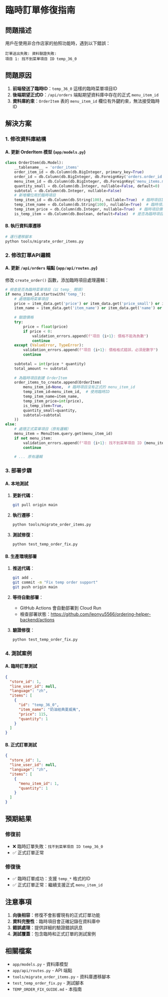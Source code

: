 # 臨時訂單修復指南

## 問題描述

用戶在使用非合作店家的拍照功能時，遇到以下錯誤：

```
訂單送出失敗: 資料驗證失敗:
項目 1: 找不到菜單項目 ID temp_36_0
```

## 問題原因

1. **前端發送了臨時ID**：`temp_36_0` 這樣的臨時菜單項目ID
2. **後端期望正式ID**：`/api/orders` 端點期望資料庫中存在的正式 `menu_item_id`
3. **資料庫約束**：`OrderItem` 表的 `menu_item_id` 欄位有外鍵約束，無法接受臨時ID

## 解決方案

### 1. 修改資料庫結構

#### A. 更新 OrderItem 模型 (`app/models.py`)

```python
class OrderItem(db.Model):
    __tablename__ = 'order_items'
    order_item_id = db.Column(db.BigInteger, primary_key=True)
    order_id = db.Column(db.BigInteger, db.ForeignKey('orders.order_id'), nullable=False)
    menu_item_id = db.Column(db.BigInteger, db.ForeignKey('menu_items.menu_item_id'), nullable=True)  # 改為可空
    quantity_small = db.Column(db.Integer, nullable=False, default=0)
    subtotal = db.Column(db.Integer, nullable=False)
    # 新增欄位用於臨時項目
    temp_item_id = db.Column(db.String(100), nullable=True)  # 臨時項目ID
    temp_item_name = db.Column(db.String(100), nullable=True)  # 臨時項目名稱
    temp_item_price = db.Column(db.Integer, nullable=True)  # 臨時項目價格
    is_temp_item = db.Column(db.Boolean, default=False)  # 是否為臨時項目
```

#### B. 執行資料庫遷移

```bash
# 運行遷移腳本
python tools/migrate_order_items.py
```

### 2. 修改訂單API邏輯

#### A. 更新 `/api/orders` 端點 (`app/api/routes.py`)

修改 `create_order()` 函數，添加臨時項目處理邏輯：

```python
# 檢查是否為臨時菜單項目（以 temp_ 開頭）
if menu_item_id.startswith('temp_'):
    # 處理臨時菜單項目
    price = item_data.get('price') or item_data.get('price_small') or item_data.get('price_unit') or 0
    item_name = item_data.get('item_name') or item_data.get('name') or item_data.get('original_name') or f"項目 {i+1}"
    
    # 驗證價格
    try:
        price = float(price)
        if price < 0:
            validation_errors.append(f"項目 {i+1}: 價格不能為負數")
            continue
    except (ValueError, TypeError):
        validation_errors.append(f"項目 {i+1}: 價格格式錯誤，必須是數字")
        continue
    
    subtotal = int(price * quantity)
    total_amount += subtotal
    
    # 為臨時項目創建 OrderItem
    order_items_to_create.append(OrderItem(
        menu_item_id=None,  # 臨時項目沒有正式的 menu_item_id
        temp_item_id=menu_item_id,  # 使用臨時ID
        temp_item_name=item_name,
        temp_item_price=int(price),
        is_temp_item=True,
        quantity_small=quantity,
        subtotal=subtotal
    ))
else:
    # 處理正式菜單項目（原有邏輯）
    menu_item = MenuItem.query.get(menu_item_id)
    if not menu_item:
        validation_errors.append(f"項目 {i+1}: 找不到菜單項目 ID {menu_item_id}")
        continue
    
    # ... 原有邏輯
```

### 3. 部署步驟

#### A. 本地測試

1. **更新代碼**：
   ```bash
   git pull origin main
   ```

2. **執行遷移**：
   ```bash
   python tools/migrate_order_items.py
   ```

3. **測試修復**：
   ```bash
   python test_temp_order_fix.py
   ```

#### B. 生產環境部署

1. **推送代碼**：
   ```bash
   git add .
   git commit -m "Fix temp order support"
   git push origin main
   ```

2. **等待自動部署**：
   - GitHub Actions 會自動部署到 Cloud Run
   - 檢查部署狀態：https://github.com/leonyu5566/ordering-helper-backend/actions

3. **驗證修復**：
   ```bash
   python test_temp_order_fix.py
   ```

### 4. 測試案例

#### A. 臨時訂單測試

```json
{
  "store_id": 1,
  "line_user_id": null,
  "language": "zh",
  "items": [
    {
      "id": "temp_36_0",
      "item_name": "奶油經典夏威夷",
      "price": 115,
      "quantity": 1
    }
  ]
}
```

#### B. 正式訂單測試

```json
{
  "store_id": 1,
  "line_user_id": null,
  "language": "zh",
  "items": [
    {
      "menu_item_id": 1,
      "quantity": 1
    }
  ]
}
```

## 預期結果

### 修復前
- ❌ 臨時訂單失敗：`找不到菜單項目 ID temp_36_0`
- ✅ 正式訂單正常

### 修復後
- ✅ 臨時訂單成功：支援 `temp_*` 格式的ID
- ✅ 正式訂單正常：繼續支援正式 `menu_item_id`

## 注意事項

1. **向後相容**：修復不會影響現有的正式訂單功能
2. **資料完整性**：臨時項目會正確記錄在資料庫中
3. **錯誤處理**：提供詳細的驗證錯誤訊息
4. **測試覆蓋**：包含臨時和正式訂單的測試案例

## 相關檔案

- `app/models.py` - 資料庫模型
- `app/api/routes.py` - API 端點
- `tools/migrate_order_items.py` - 資料庫遷移腳本
- `test_temp_order_fix.py` - 測試腳本
- `TEMP_ORDER_FIX_GUIDE.md` - 本指南 